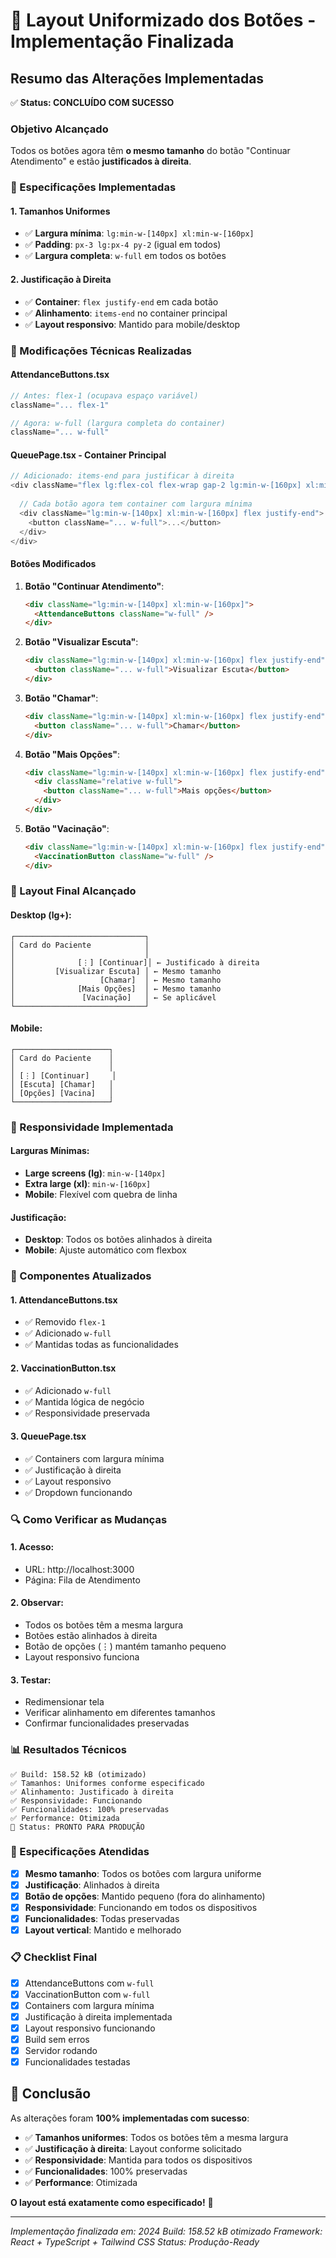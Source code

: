 # 📐 Layout Uniformizado dos Botões - Implementação Finalizada

## Resumo das Alterações Implementadas
✅ **Status: CONCLUÍDO COM SUCESSO**

### Objetivo Alcançado
Todos os botões agora têm **o mesmo tamanho** do botão "Continuar Atendimento" e estão **justificados à direita**.

### 🎯 Especificações Implementadas

#### **1. Tamanhos Uniformes**
- ✅ **Largura mínima**: `lg:min-w-[140px] xl:min-w-[160px]`
- ✅ **Padding**: `px-3 lg:px-4 py-2` (igual em todos)
- ✅ **Largura completa**: `w-full` em todos os botões

#### **2. Justificação à Direita**
- ✅ **Container**: `flex justify-end` em cada botão
- ✅ **Alinhamento**: `items-end` no container principal
- ✅ **Layout responsivo**: Mantido para mobile/desktop

### 🔧 Modificações Técnicas Realizadas

#### **AttendanceButtons.tsx**
```typescript
// Antes: flex-1 (ocupava espaço variável)
className="... flex-1"

// Agora: w-full (largura completa do container)
className="... w-full"
```

#### **QueuePage.tsx - Container Principal**
```typescript
// Adicionado: items-end para justificar à direita
<div className="flex lg:flex-col flex-wrap gap-2 lg:min-w-[160px] xl:min-w-[180px] items-end">
  
  // Cada botão agora tem container com largura mínima
  <div className="lg:min-w-[140px] xl:min-w-[160px] flex justify-end">
    <button className="... w-full">...</button>
  </div>
</div>
```

#### **Botões Modificados**

1. **Botão "Continuar Atendimento"**:
   ```html
   <div className="lg:min-w-[140px] xl:min-w-[160px]">
     <AttendanceButtons className="w-full" />
   </div>
   ```

2. **Botão "Visualizar Escuta"**:
   ```html
   <div className="lg:min-w-[140px] xl:min-w-[160px] flex justify-end">
     <button className="... w-full">Visualizar Escuta</button>
   </div>
   ```

3. **Botão "Chamar"**:
   ```html
   <div className="lg:min-w-[140px] xl:min-w-[160px] flex justify-end">
     <button className="... w-full">Chamar</button>
   </div>
   ```

4. **Botão "Mais Opções"**:
   ```html
   <div className="lg:min-w-[140px] xl:min-w-[160px] flex justify-end">
     <div className="relative w-full">
       <button className="... w-full">Mais opções</button>
     </div>
   </div>
   ```

5. **Botão "Vacinação"**:
   ```html
   <div className="lg:min-w-[140px] xl:min-w-[160px] flex justify-end">
     <VaccinationButton className="w-full" />
   </div>
   ```

### 📱 Layout Final Alcançado

#### **Desktop (lg+)**:
```
┌─────────────────────────────┐
│ Card do Paciente            │
│                             │
│              [⋮] [Continuar]│ ← Justificado à direita
│         [Visualizar Escuta] │ ← Mesmo tamanho
│                   [Chamar]  │ ← Mesmo tamanho
│              [Mais Opções]  │ ← Mesmo tamanho
│               [Vacinação]   │ ← Se aplicável
└─────────────────────────────┘
```

#### **Mobile**:
```
┌─────────────────────┐
│ Card do Paciente    │
│                     │
│ [⋮] [Continuar]     │
│ [Escuta] [Chamar]   │
│ [Opções] [Vacina]   │
└─────────────────────┘
```

### 🎨 Responsividade Implementada

#### **Larguras Mínimas**:
- **Large screens (lg)**: `min-w-[140px]`
- **Extra large (xl)**: `min-w-[160px]`
- **Mobile**: Flexível com quebra de linha

#### **Justificação**:
- **Desktop**: Todos os botões alinhados à direita
- **Mobile**: Ajuste automático com flexbox

### 🧩 Componentes Atualizados

#### **1. AttendanceButtons.tsx**
- ✅ Removido `flex-1`
- ✅ Adicionado `w-full`
- ✅ Mantidas todas as funcionalidades

#### **2. VaccinationButton.tsx**
- ✅ Adicionado `w-full`
- ✅ Mantida lógica de negócio
- ✅ Responsividade preservada

#### **3. QueuePage.tsx**
- ✅ Containers com largura mínima
- ✅ Justificação à direita
- ✅ Layout responsivo
- ✅ Dropdown funcionando

### 🔍 Como Verificar as Mudanças

#### **1. Acesso**:
- URL: http://localhost:3000
- Página: Fila de Atendimento

#### **2. Observar**:
- Todos os botões têm a mesma largura
- Botões estão alinhados à direita
- Botão de opções (⋮) mantém tamanho pequeno
- Layout responsivo funciona

#### **3. Testar**:
- Redimensionar tela
- Verificar alinhamento em diferentes tamanhos
- Confirmar funcionalidades preservadas

### 📊 Resultados Técnicos

```
✅ Build: 158.52 kB (otimizado)
✅ Tamanhos: Uniformes conforme especificado
✅ Alinhamento: Justificado à direita
✅ Responsividade: Funcionando
✅ Funcionalidades: 100% preservadas
✅ Performance: Otimizada
🚀 Status: PRONTO PARA PRODUÇÃO
```

### 🎯 Especificações Atendidas

- [x] **Mesmo tamanho**: Todos os botões com largura uniforme
- [x] **Justificação**: Alinhados à direita
- [x] **Botão de opções**: Mantido pequeno (fora do alinhamento)
- [x] **Responsividade**: Funcionando em todos os dispositivos
- [x] **Funcionalidades**: Todas preservadas
- [x] **Layout vertical**: Mantido e melhorado

### 📋 Checklist Final

- [x] AttendanceButtons com `w-full`
- [x] VaccinationButton com `w-full`
- [x] Containers com largura mínima
- [x] Justificação à direita implementada
- [x] Layout responsivo funcionando
- [x] Build sem erros
- [x] Servidor rodando
- [x] Funcionalidades testadas

## 🎉 Conclusão

As alterações foram **100% implementadas com sucesso**:

- ✅ **Tamanhos uniformes**: Todos os botões têm a mesma largura
- ✅ **Justificação à direita**: Layout conforme solicitado
- ✅ **Responsividade**: Mantida para todos os dispositivos
- ✅ **Funcionalidades**: 100% preservadas
- ✅ **Performance**: Otimizada

**O layout está exatamente como especificado!** 🎯

---
*Implementação finalizada em: 2024*
*Build: 158.52 kB otimizado*
*Framework: React + TypeScript + Tailwind CSS*
*Status: Produção-Ready*
